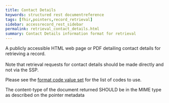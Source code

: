 ```yaml
---
title: Contact Details
keywords: structured rest documentreference
tags: [fhir,pointers,record_retrieval]
sidebar: accessrecord_rest_sidebar
permalink: retrieval_contact_details.html
summary: Contact Details information format for retrieval
---
```


A publicly accessible HTML web page or PDF detailing contact details for retrieving a record.<br><br>Note that retrieval requests for contact details should be made directly and not via the SSP.

Please see the [format code value set](https://fhir.nhs.uk/STU3/ValueSet/NRL-FormatCode-1) for the list of codes to use. 


The content-type of the document returned SHOULD be in the MIME type as described on the pointer metadata